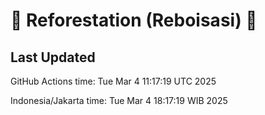 
# 🌳 Reforestation (Reboisasi) 🌲

## Last Updated

GitHub Actions time: Tue Mar  4 11:17:19 UTC 2025

Indonesia/Jakarta time: Tue Mar  4 18:17:19 WIB 2025
